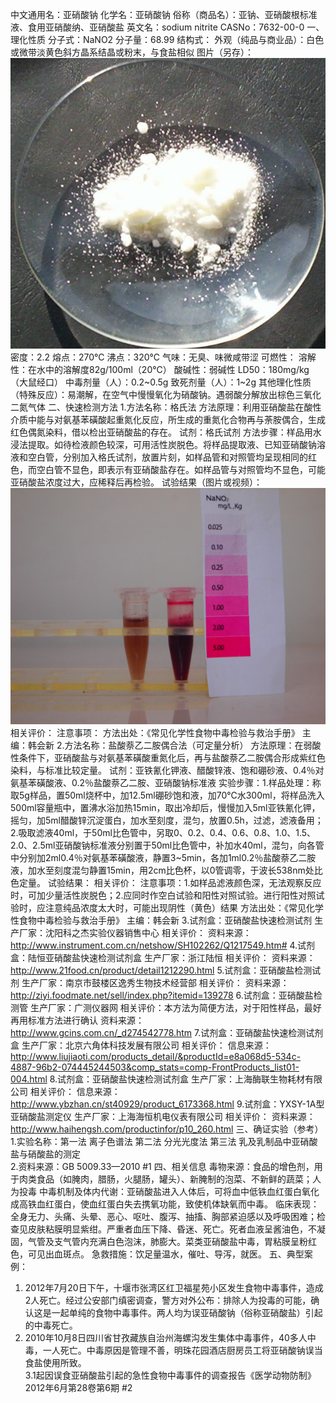 中文通用名：亚硝酸钠
化学名：亚硝酸钠
俗称（商品名）：亚钠、亚硝酸根标准液、食用亚硝酸纳、亚硝酸盐
英文名：sodium nitrite
CASNo：7632-00-0
一、理化性质
分子式：NaNO2 
分子量：68.99
结构式：
外观（纯品与商业品）：白色或微带淡黄色斜方晶系结晶或粉末，与食盐相似
图片（另存）：![外观](./assets/duwu/亚硝酸钠/@1外观.jpg)
密度：2.2
熔点：270℃
沸点：320℃
气味：无臭、味微咸带涩
可燃性：
溶解性：在水中的溶解度82g/100ml（20°C）
酸碱性：弱碱性
LD50：180mg/kg（大鼠经口）
中毒剂量（人）：0.2~0.5g
致死剂量（人）：1~2g
其他理化性质（特殊反应）：易潮解，在空气中慢慢氧化为硝酸钠。遇弱酸分解放出棕色三氧化二氮气体
二、快速检测方法
1.方法名称：格氏法
方法原理：利用亚硝酸盐在酸性介质中能与对氨基苯磺酸起重氮化反应，所生成的重氮化合物再与荼胺偶合，生成红色偶氮染料，借以检出亚硝酸盐的存在。
试剂：格氏试剂
方法步骤：样品用水浸法提取。如待检液颜色较深，可用活性炭脱色。将样品提取液、已知亚硝酸钠溶液和空白管，分别加入格氏试剂，放置片刻，如样品管和对照管均呈现相同的红色，而空白管不显色，即表示有亚硝酸盐存在。如样品管与对照管均不显色，可能亚硝酸盐浓度过大，应稀释后再检验。
试验结果（图片或视频）：![结果图片](./assets/duwu/亚硝酸钠/@2结果图片.jpg)
相关评价：
注意事项：
方法出处：《常见化学性食物中毒检验与救治手册》 主编：韩会新
2.方法名称：盐酸萘乙二胺偶合法（可定量分析）
方法原理：在弱酸性条件下，亚硝酸盐与对氨基苯磺酸重氮化后，再与盐酸萘乙二胺偶合形成紫红色染料，与标准比较定量。
试剂：亚铁氰化钾液、醋酸锌液、饱和硼砂液、0.4％对氨基苯磺酸液、0.2％盐酸萘乙二胺、亚硝酸钠标准液
实验步骤：1.样品处理：称取5g样品，置50ml烧杯中，加12.5ml硼砂饱和液，加70℃水300ml，将样品洗入500ml容量瓶中，置沸水浴加热15min，取出冷却后，慢慢加入5ml亚铁氰化钾，摇匀，加5ml醋酸锌沉淀蛋白，加水至刻度，混匀，放置0.5h，过滤，滤液备用；2.吸取滤液40ml，于50ml比色管中，另取0、0.2、0.4、0.6、0.8、1.0、1.5、2.0、2.5ml亚硝酸钠标准液分别置于50ml比色管中，补加水40ml，混匀，向各管中分别加2ml0.4％对氨基苯磺酸液，静置3~5min，各加1ml0.2％盐酸萘乙二胺液，加水至刻度混匀静置15min，用2cm比色杯，以0管调零，于波长538nm处比色定量。
试验结果：
相关评价：
注意事项：1.如样品滤液颜色深，无法观察反应时，可加少量活性炭脱色；2.应同时作空白试验和阳性对照试验。进行阳性对照试验时，应注意纯品浓度太大时，可能出现阴性（黄色）结果
方法出处：《常见化学性食物中毒检验与救治手册》 主编：韩会新
3.试剂盒：亚硝酸盐快速检测试剂
生产厂家：沈阳科之杰实验仪器销售中心
相关评价：
资料来源：http://www.instrument.com.cn/netshow/SH102262/Q1217549.htm#
4.试剂盒：陆恒亚硝酸盐快速检测试剂盒
生产厂家：浙江陆恒
相关评价：
资料来源：http://www.21food.cn/product/detail1212290.html
5.试剂盒：亚硝酸盐检测试剂
生产厂家：南京市鼓楼区逸秀生物技术经营部
相关评价：
资料来源：http://ziyi.foodmate.net/sell/index.php?itemid=139278
6.试剂盒：亚硝酸盐检测管
生产厂家：广测仪器网
相关评价：本方法为简便方法，对于阳性样品，最好再用标准方法进行确认
资料来源：http://www.gcins.com.cn/_d274542778.htm
7.试剂盒：亚硝酸盐快速检测试剂盒
生产厂家：北京六角体科技发展有限公司
相关评价：
信息来源：http://www.liujiaoti.com/products_detail/&productId=e8a068d5-534c-4887-96b2-074445244503&comp_stats=comp-FrontProducts_list01-004.html
8.试剂盒：亚硝酸盐快速检测试剂盒
生产厂家：上海酶联生物耗材有限公司
相关评价：
信息来源：http://www.ybzhan.cn/st40929/product_6173368.html
9.试剂盒：YXSY-1A型 亚硝酸盐测定仪
生产厂家：上海海恒机电仪表有限公司
相关评价：
资料来源：http://www.haihengsh.com/productinfor/p10_260.html
三、确证实验（参考）
1.实验名称：第一法 离子色谱法  第二法 分光光度法  第三法 乳及乳制品中亚硝酸盐与硝酸盐的测定  
2.资料来源：GB 5009.33—2010 #1
四、相关信息
毒物来源：食品的增色剂，用于肉类食品（如腌肉，腊肠，火腿肠，罐头）、新腌制的泡菜、不新鲜的蔬菜；人为投毒
中毒机制及体内代谢：亚硝酸盐进入人体后，可将血中低铁血红蛋白氧化成高铁血红蛋白，使血红蛋白失去携氧功能，致使机体缺氧而中毒。
临床表现：全身无力、头痛、头晕、恶心、呕吐、腹泻、抽搐、胸部紧迫感以及呼吸困难；检查见皮肤粘膜明显紫绀。严重者血压下降、昏迷、死亡。死者血液呈酱油色，不凝固，气管及支气管内充满白色泡沫，肺膨大。菜类亚硝酸盐中毒，胃粘膜呈粉红色，可见出血斑点。
急救措施：饮足量温水，催吐、导泻，就医。
五、典型案例：
1. 2012年7月20日下午，十堰市张湾区红卫福星苑小区发生食物中毒事件，造成2人死亡。经过公安部门缜密调查，警方对外公布：排除人为投毒的可能，确认这是一起单纯的食物中毒事件。两人均为误亚硝酸钠（俗称亚硝酸盐）引起的中毒死亡。   
2. 2010年10月8日四川省甘孜藏族自治州海螺沟发生集体中毒事件，40多人中毒，一人死亡。中毒原因是管理不善，明珠花园酒店厨房员工将亚硝酸钠误当食盐使用所致。  
3.1起因误食亚硝酸盐引起的急性食物中毒事件的调查报告《医学动物防制》2012年6月第28卷第6期 #2
